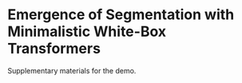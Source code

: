 # Emergence of Segmentation with Minimalistic White-Box Transformers

 Supplementary materials for the demo.